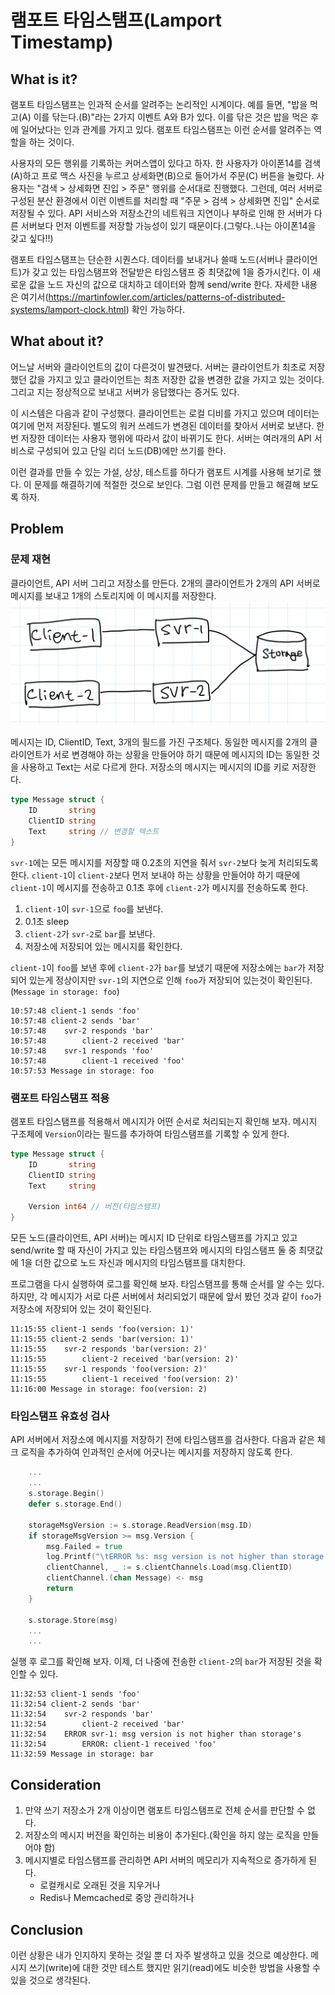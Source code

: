 # 램포트 타임스탬프(Lamport Timestamp)

## What is it?
램포트 타임스탬프는 인과적 순서를 알려주는 논리적인 시계이다. 예를 들면, "밥을 먹고(A) 이를 닦는다.(B)"라는 2가지 이벤트 A와 B가 있다. 이를 닦은 것은 밥을 먹은 후에 일어났다는 인과 관계를 가지고 있다. 램포트 타임스탬프는 이런 순서를 알려주는 역할을 하는 것이다. 

사용자의 모든 행위를 기록하는 커머스앱이 있다고 하자. 한 사용자가 아이폰14를 검색(A)하고 프로 맥스 사진을 누르고 상세화면(B)으로 들어가서 주문(C) 버튼을 눌렀다. 사용자는 "검색 > 상세화면 진입 > 주문" 행위를 순서대로 진행했다. 그런데, 여러 서버로 구성된 분산 환경에서 이런 이벤트를 처리할 때 "주문 > 검색 > 상세화면 진입" 순서로 저장될 수 있다. API 서비스와 저장소간의 네트워크 지연이나 부하로 인해 한 서버가 다른 서버보다 먼저 이벤트를 저장할 가능성이 있기 때문이다.(그렇다..나는 아이폰14을 갖고 싶다!!)

램포트 타임스탬프는 단순한 시퀀스다. 데이터를 보내거나 쓸때 노드(서버나 클라이언트)가 갖고 있는 타임스탬프와 전달받은 타임스탬프 중 최댓값에 1을 증가시킨다. 이 새로운 값을 노드 자신의 값으로 대치하고 데이터와 함께 send/write 한다. 자세한 내용은 여기서(https://martinfowler.com/articles/patterns-of-distributed-systems/lamport-clock.html) 확인 가능하다.

## What about it?
어느날 서버와 클라이언트의 값이 다른것이 발견됐다. 서버는 클라이언트가 최초로 저장했던 값을 가지고 있고 클라이언트는 최초 저장한 값을 변경한 값을 가지고 있는 것이다. 그리고 지는 정상적으로 보내고 서버가 응답했다는 증거도 있다.

이 시스템은 다음과 같이 구성했다. 클라이언트는 로컬 디비를 가지고 있으며 데이터는 여기에 먼저 저장된다. 별도의 워커 쓰레드가 변경된 데이터를 찾아서 서버로 보낸다. 한번 저장한 데이터는 사용자 행위에 따라서 값이 바뀌기도 한다. 서버는 여러개의 API 서비스로 구성되어 있고 단일 리더 노드(DB)에만 쓰기를 한다. 

이런 결과를 만들 수 있는 가설, 상상, 테스트를 하다가 램포트 시계를 사용해 보기로 했다. 이 문제를 해결하기에 적절한 것으로 보인다. 그럼 이런 문제를 만들고 해결해 보도록 하자.

## Problem
### 문제 재현
클라이언트, API 서버 그리고 저장소를 만든다. 2개의 클라이언트가 2개의 API 서버로 메시지를 보내고 1개의 스토리지에 이 메시지를 저장한다.
![a](assets/IMG_C770701A2B3C-1.jpeg)

메시지는 ID, ClientID, Text, 3개의 필드를 가진 구조체다. 동일한 메시지를 2개의 클라이언트가 서로 변경해야 하는 상황을 만들어야 하기 때문에 메시지의 ID는 동일한 것을 사용하고 Text는 서로 다르게 한다. 저장소의 메시지는 메시지의 ID를 키로 저장한다.
```go
type Message struct {
	ID       string 
	ClientID string 
	Text     string // 변경할 텍스트
}
```

`svr-1`에는 모든 메시지를 저장할 때 0.2초의 지연을 줘서 `svr-2`보다 늦게 처리되도록 한다. `client-1`이 `client-2`보다 먼저 보내야 하는 상황을 만들어야 하기 때문에 `client-1`이 메시지를 전송하고 0.1초 후에 `client-2`가 메시지를 전송하도록 한다. 

1. `client-1`이 `svr-1`으로 `foo`를 보낸다.
2. 0.1초 sleep 
3. `client-2`가 `svr-2`로 `bar`를 보낸다.
4. 저장소에 저장되어 있는 메시지를 확인한다.

`client-1`이 `foo`를 보낸 후에 `client-2`가 `bar`를 보냈기 때문에 저장소에는 `bar`가 저장되어 있는게 정상이지만 `svr-1`의 지연으로 인해 `foo`가 저장되어 있는것이 확인된다.(`Message in storage: foo`)
```
10:57:48 client-1 sends 'foo'
10:57:48 client-2 sends 'bar'
10:57:48 	svr-2 responds 'bar'
10:57:48 		client-2 received 'bar'
10:57:48 	svr-1 responds 'foo'
10:57:48 		client-1 received 'foo'
10:57:53 Message in storage: foo
```

### 램포트 타임스탬프 적용
램포트 타임스탬프를 적용해서 메시지가 어떤 순서로 처리되는지 확인해 보자. 메시지 구조체에 `Version`이라는 필드를 추가하여 타임스탬프를 기록할 수 있게 한다.
```go
type Message struct {
	ID       string
	ClientID string
	Text     string

	Version int64 // 버전(타임스탬프)
}
```

모든 노드(클라이언트, API 서버)는 메시지 ID 단위로 타임스탬프를 가지고 있고 send/write 할 때 자신이 가지고 있는 타임스탬프와 메시지의 타임스탬프 둘 중 최댓값에 1을 더한 값으로 노드 자신과 메시지의 타임스탬프를 대치한다.

프로그램을 다시 실행하여 로그를 확인해 보자. 타임스탬프를 통해 순서를 알 수는 있다. 하지만, 각 메시지가 서로 다른 서버에서 처리되었기 때문에 앞서 봤던 것과 같이 `foo`가 저장소에 저장되어 있는 것이 확인된다.
```
11:15:55 client-1 sends 'foo(version: 1)'
11:15:55 client-2 sends 'bar(version: 1)'
11:15:55 	svr-2 responds 'bar(version: 2)'
11:15:55 		client-2 received 'bar(version: 2)'
11:15:55 	svr-1 responds 'foo(version: 2)'
11:15:55 		client-1 received 'foo(version: 2)'
11:16:00 Message in storage: foo(version: 2)
```

### 타임스탬프 유효성 검사
API 서버에서 저장소에 메시지를 저장하기 전에 타임스탬프를 검사한다. 다음과 같은 체크 로직을 추가하여 인과적인 순서에 어긋나는 메시지를 저장하지 않도록 한다.
```go
    ...
    ...
	s.storage.Begin()
	defer s.storage.End()

	storageMsgVersion := s.storage.ReadVersion(msg.ID)
	if storageMsgVersion >= msg.Version {
		msg.Failed = true
		log.Printf("\tERROR %s: msg version is not higher than storage's, '%s'\n", s.ID, msg.String())
		clientChannel, _ := s.clientChannels.Load(msg.ClientID)
		clientChannel.(chan Message) <- msg
		return
	}

	s.storage.Store(msg)
    ...
    ...
```

실행 후 로그를 확인해 보자. 이제, 더 나중에 전송한 `client-2`의 `bar`가 저장된 것을 확인할 수 있다.
```
11:32:53 client-1 sends 'foo'
11:32:54 client-2 sends 'bar'
11:32:54 	svr-2 responds 'bar'
11:32:54 		client-2 received 'bar'
11:32:54 	ERROR svr-1: msg version is not higher than storage's
11:32:54 		ERROR: client-1 received 'foo'
11:32:59 Message in storage: bar
```

## Consideration
1. 만약 쓰기 저장소가 2개 이상이면 램포트 타임스탬프로 전체 순서를 판단할 수 없다.
2. 저장소의 메시지 버전을 확인하는 비용이 추가된다.(확인을 하지 않는 로직을 만들어야 함)
3. 메시지별로 타임스탬프를 관리하면 API 서버의 메모리가 지속적으로 증가하게 된다.
   - 로컬캐시로 오래된 것을 지우거나
   - Redis나 Memcached로 중앙 관리하거나

## Conclusion
이런 상황은 내가 인지하지 못하는 것일 뿐 더 자주 발생하고 있을 것으로 예상한다. 메시지 쓰기(write)에 대한 것만 테스트 했지만 읽기(read)에도 비슷한 방법을 사용할 수 있을 것으로 생각된다. 